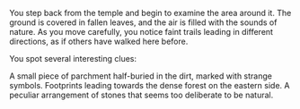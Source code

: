 You step back from the temple and begin to examine the area around it. The ground is covered in fallen leaves, and the air is filled with the sounds of nature. As you move carefully, you notice faint trails leading in different directions, as if others have walked here before.

You spot several interesting clues:

A small piece of parchment half-buried in the dirt, marked with strange symbols.
Footprints leading towards the dense forest on the eastern side.
A peculiar arrangement of stones that seems too deliberate to be natural.
